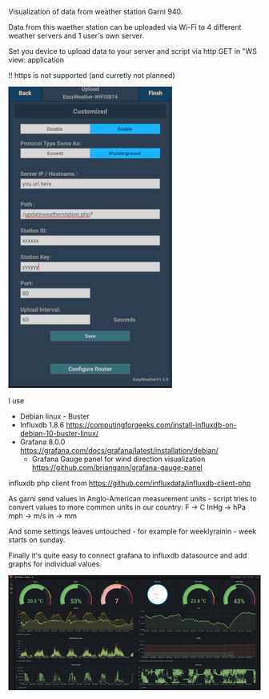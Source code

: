 Visualization of data from weather station Garni 940.

Data from this waether station can be uploaded via Wi-Fi to 4 different weather servers and 1 user's own server. 


Set you device to upload data to your server and script via http GET in "WS view: application  

!! https is not supported (and curretly not planned)

![WS view device setup](/ws_view.png)

I use 
- Debian linux - Buster
- Influxdb 1.8.6 https://computingforgeeks.com/install-influxdb-on-debian-10-buster-linux/
- Grafana 8.0.0 https://grafana.com/docs/grafana/latest/installation/debian/
  - Grafana Gauge panel for wind direction visualization https://github.com/briangann/grafana-gauge-panel

influxdb php client from https://github.com/influxdata/influxdb-client-php

As garni send values in Anglo-American measurement units - script tries to convert values to more common units in our country:
 F -> C
 InHg -> hPa
 mph -> m/s
 in -> mm

And some settings leaves untouched - for example for weeklyrainin - week starts on sunday. 

Finally it's quite easy to connect grafana to influxdb datasource and add graphs for individual values.

![grafana](/grafana.png)
